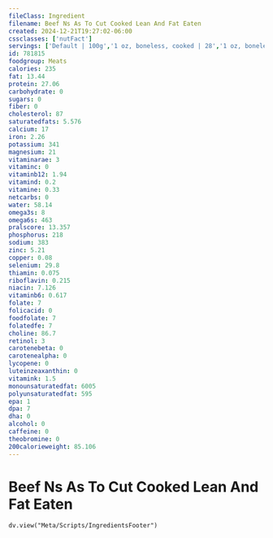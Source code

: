 ```yaml
---
fileClass: Ingredient
filename: Beef Ns As To Cut Cooked Lean And Fat Eaten
created: 2024-12-21T19:27:02-06:00
cssclasses: ['nutFact']
servings: ['Default | 100g','1 oz, boneless, cooked | 28','1 oz, boneless, raw (yield after cooking) | 22','1 cubic inch, boneless, cooked | 17','1 cup, cooked, diced | 134','1 cup, cooked, shredded | 121','1 cup, nfs | 134']
id: 781815
foodgroup: Meats
calories: 235
fat: 13.44
protein: 27.06
carbohydrate: 0
sugars: 0
fiber: 0
cholesterol: 87
saturatedfats: 5.576
calcium: 17
iron: 2.26
potassium: 341
magnesium: 21
vitaminarae: 3
vitaminc: 0
vitaminb12: 1.94
vitamind: 0.2
vitamine: 0.33
netcarbs: 0
water: 58.14
omega3s: 8
omega6s: 463
pralscore: 13.357
phosphorus: 218
sodium: 383
zinc: 5.21
copper: 0.08
selenium: 29.8
thiamin: 0.075
riboflavin: 0.215
niacin: 7.126
vitaminb6: 0.617
folate: 7
folicacid: 0
foodfolate: 7
folatedfe: 7
choline: 86.7
retinol: 3
carotenebeta: 0
carotenealpha: 0
lycopene: 0
luteinzeaxanthin: 0
vitamink: 1.5
monounsaturatedfat: 6005
polyunsaturatedfat: 595
epa: 1
dpa: 7
dha: 0
alcohol: 0
caffeine: 0
theobromine: 0
200calorieweight: 85.106
---
```


# Beef Ns As To Cut Cooked Lean And Fat Eaten

```dataviewjs
dv.view("Meta/Scripts/IngredientsFooter")
```